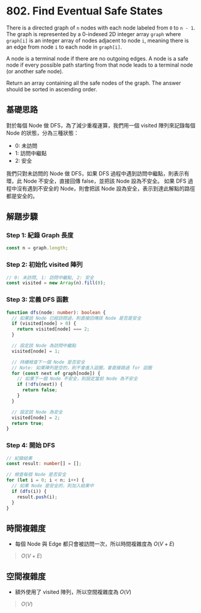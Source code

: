 # 802. Find Eventual Safe States

There is a directed graph of `n` nodes with each node labeled from `0` to `n - 1`. 
The graph is represented by a 0-indexed 2D integer array `graph` where 
`graph[i]` is an integer array of nodes adjacent to node `i`, 
meaning there is an edge from node `i` to each node in `graph[i]`.

A node is a terminal node if there are no outgoing edges. 
A node is a safe node if every possible path starting from that node leads to a terminal node (or another safe node).

Return an array containing all the safe nodes of the graph. The answer should be sorted in ascending order.

## 基礎思路
對於每個 Node 做 DFS，為了減少重複運算，我們用一個 visited 陣列來記錄每個 Node 的狀態，分為三種狀態：

- 0: 未訪問
- 1: 訪問中繼點
- 2: 安全

我們只對未訪問的 Node 做 DFS，如果 DFS 過程中遇到訪問中繼點，則表示有環，此 Node 不安全，直接回傳 false，並把該 Node 設為不安全。
如果 DFS 過程中沒有遇到不安全的 Node，則會把該 Node 設為安全，表示到達此解點的路徑都是安全的。

## 解題步驟

### Step 1: 紀錄 Graph 長度

```typescript
const n = graph.length;
```

### Step 2: 初始化 visited 陣列

```typescript
// 0: 未訪問, 1: 訪問中繼點, 2: 安全
const visited = new Array(n).fill(0);
```

### Step 3: 定義 DFS 函數

```typescript
function dfs(node: number): boolean {
  // 如果該 Node 已經訪問過，則直接回傳該 Node 是否是安全
  if (visited[node] > 0) {
    return visited[node] === 2;
  }

  // 設定該 Node 為訪問中繼點
  visited[node] = 1;

  // 持續檢查下一個 Node 是否安全
  // Note: 如果陣列是空的，則不會進入迴圈，會直接跳過 for 迴圈
  for (const next of graph[node]) {
    // 如果下一個 Node 不安全，則設定當前 Node 為不安全
    if (!dfs(next)) {
      return false;
    }
  }

  // 設定該 Node 為安全
  visited[node] = 2;
  return true;
}
```

### Step 4: 開始 DFS

```typescript
// 紀錄結果
const result: number[] = [];

// 檢查每個 Node 是否安全
for (let i = 0; i < n; i++) {
  // 如果 Node 是安全的，則加入結果中
  if (dfs(i)) {
    result.push(i);
  }
}
```

## 時間複雜度

- 每個 Node 與 Edge 都只會被訪問一次，所以時間複雜度為 $O(V + E)$

> $O(V + E)$

## 空間複雜度

- 額外使用了 visited 陣列，所以空間複雜度為 $O(V)$

> $O(V)$
